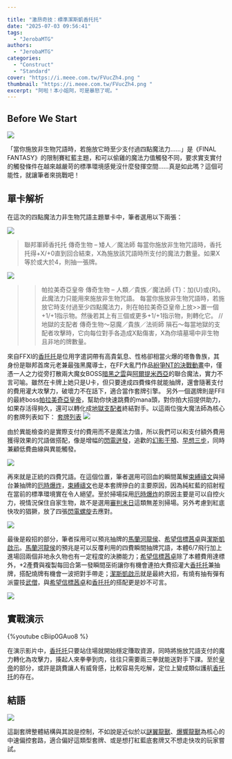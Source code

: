 ```yaml
---

title: "激昂奇技：標準潔斯凱香托托"
date: "2025-07-03 09:56:41"
tags:
  - "JerobaMTG"
authors:
  - "JerobaMTG"
categories:
  - "Construct"
  - "Standard"
cover: "https://i.meee.com.tw/FVucZh4.png "
thumbnail: "https://i.meee.com.tw/FVucZh4.png "
excerpt: "阿啦！本小姐阿，可是暴怒了呢。"
---
```


## Before We Start

![](https://i.meee.com.tw/FVucZh4.png
)

「當你施放非生物咒語時，若施放它時至少支付過四點魔法力……」是《FINAL FANTASY》的限制賽紅藍主題，和可以偷雞的魔法力值觸發不同，要求實支實付的觸發條件在越來越嚴苛的標準環境感覺沒什麼發揮空間……真是如此嗎？這個可能性，就讓筆者來挑戰吧！

## 單卡解析

在這次的四點魔法力非生物咒語主題單卡中，筆者選用以下兩張：

![](https://i.meee.com.tw/4ndsjgi.png)
>聯邦軍師香托托
>傳奇生物 – 矮人／魔法師
>每當你施放非生物咒語時，香托托得+X/+0直到回合結束，X為施放該咒語時所支付的魔法力數量。如果X等於或大於4，則抽一張牌。

![](https://i.meee.com.tw/xvav6Ft.png)
>>帕拉美奇亞皇帝
>>傳奇生物 – 人類／貴族／魔法師
>>{T}：加{U}或{R}。此魔法力只能用來施放非生物咒語。
>>每當你施放非生物咒語時，若施放它時支付過至少四點魔法力，則在帕拉美奇亞皇帝上放>>置一個+1/+1指示物。然後若其上有三個或更多+1/+1指示物，則轉化它。
//
>>地獄的支配者
>>傳奇生物～惡魔／貴族／法術師
>>隕石～每當地獄的支配者攻擊時，它向每位對手各造成X點傷害，X為你墳墓場中非生物且非地的牌數量。

來自FFXI的[香托托](https://scryfall.com/card/fin/241/shantotto-tactician-magician)是位用字遣詞帶有高貴氣息、性格卻相當火爆的塔魯魯族，其身份是聯邦首席元老兼最強黑魔導士，在FF大亂鬥作品[紛爭NT的決戰動畫](https://www.youtube.com/watch?v=TDcMzfFyceU&t=134s)中，僅憑一人之力從旁打散兩大魔女BOSS[暗黑之雲](https://scryfall.com/card/fin/217/cloud-of-darkness)與[阿爾提米西亞](https://scryfall.com/card/fin/247/ultimecia-time-sorceress-ultimecia-omnipotent)的聯合魔法，實力不言可喻。雖然在卡牌上她只是U卡，但只要達成四費條件就能抽牌，還會隨著支付的費用灌大攻擊力，破壞力不在話下，適合當作套牌引擎。
另外一個選牌則是FFll的最終boss[帕拉美奇亞皇帝](https://scryfall.com/card/fin/219/the-emperor-of-palamecia-the-lord-master-of-hell)，幫助你快速跳費的mana頭，對你拍大招提供助力，如果存活得夠久，還可以轉化成[地獄支配者](https://scryfall.com/card/fin/219/the-emperor-of-palamecia-the-lord-master-of-hell?back)終結對手。以這兩位強大魔法師為核心的套牌列表如下：
[套牌列表](https://www.mtggoldfish.com/deck/7185579#paper)
![](https://i.meee.com.tw/CNMchYI.png)

由於異能檢查的是實際支付的費用而不是魔法力值，所以我們可以和支付額外費用獲得效果的咒語做搭配，像是增幅的[閃電迸發](https://scryfall.com/card/fdn/192/burst-lightning)，追歡的[幻影干預](https://scryfall.com/card/otj/61/phantom-interference)、[早想三步](https://scryfall.com/card/otj/75/three-steps-ahead)，同時兼顧低費曲線與異能觸發。

![](https://i.meee.com.tw/ht7nQbe.png)

再來就是正統的四費咒語。在這個位置，筆者選用可回血的瞬間萬解[束縛禱文](https://scryfall.com/card/fdn/502/prayer-of-binding)與掃台兼抽牌的[厄時爆炸](https://scryfall.com/card/mkm/207/ill-timed-explosion)，[束縛禱文](https://scryfall.com/card/fdn/502/prayer-of-binding)也是本套牌摻白的主要原因，因為純紅藍的招射程在當前的標準環境實在令人絕望。至於掃場採用[厄時爆炸](https://scryfall.com/card/mkm/207/ill-timed-explosion)的原因主要是可以自控火力，視情況保住自家生物，故不是選用[審判末日](https://scryfall.com/card/fdn/140/day-of-judgment)這類無差別掃場。另外考慮到紅底快攻的猖獗，放了四張[閃電螺旋](https://scryfall.com/card/mkm/218/lightning-helix)去應對。

![](https://i.meee.com.tw/AQCRvPW.png)

最後是殺招的部分，筆者採用可以預兆抽牌的[馬蘭河龍侯](https://scryfall.com/card/tdm/51/marang-river-regent-coil-and-catch)、[希望信標茜卓](https://scryfall.com/card/mom/134/chandra-hopes-beacon)與[潔斯凱啟示](https://scryfall.com/card/tdm/196/jeskai-revelation)。[馬蘭河龍侯](https://scryfall.com/card/tdm/51/marang-river-regent-coil-and-catch)的預兆是可以反覆利用的四費瞬間抽牌咒語，本體6/7飛行加上進場回兩個非地永久物也有一定程度的決勝能力；[希望信標茜卓](https://scryfall.com/card/mom/134/chandra-hopes-beacon)除了本體費用達標外，+2產費與複製每回合第一發瞬間巫術讓你有機會連拍大費招灌大[香托托](https://scryfall.com/card/fin/241/shantotto-tactician-magician)兼抽牌，搭配燒牌有機會一波把對手帶走；[潔斯凱啟示](https://scryfall.com/card/tdm/196/jeskai-revelation)就是最終大招，有燒有抽有彈有派靈技[武僧](https://scryfall.com/card/ttdm/3/monk)，與[希望信標茜卓](https://scryfall.com/card/mom/134/chandra-hopes-beacon)和[香托托](https://scryfall.com/card/fin/241/shantotto-tactician-magician)的搭配更是妙不可言。

![](https://i.meee.com.tw/VKe8U43.png)

## 實戰演示

{%youtube cBiip0GAuo8 %}

在演示影片中，[香托托](https://scryfall.com/card/fin/241/shantotto-tactician-magician)只要站住場就開始穩定賺取資源，同時將施放咒語支付的魔力轉化為攻擊力，揍起人來拳拳到肉，往往只需要兩三拳就能送對手下課。至於[皇帝](https://scryfall.com/card/fin/219/the-emperor-of-palamecia-the-lord-master-of-hell)的部分，或許是跳費讓人有威脅感，比較容易先吃解，定位上變成類似護航[香托托](https://scryfall.com/card/fin/241/shantotto-tactician-magician)的存在。

## 結語

![](https://i.meee.com.tw/TApOREU.png)

這副套牌整體結構與其說是控制，不如說是近似於以[謎翼龍獸](https://scryfall.com/card/fdn/657/enigma-drake)、[爆響龍獸](https://scryfall.com/card/rvr/174/crackling-drake)為核心的中速偏控套路，適合偏好這類型套牌、或是想打紅藍底套牌又不想走快攻的玩家嘗試。
